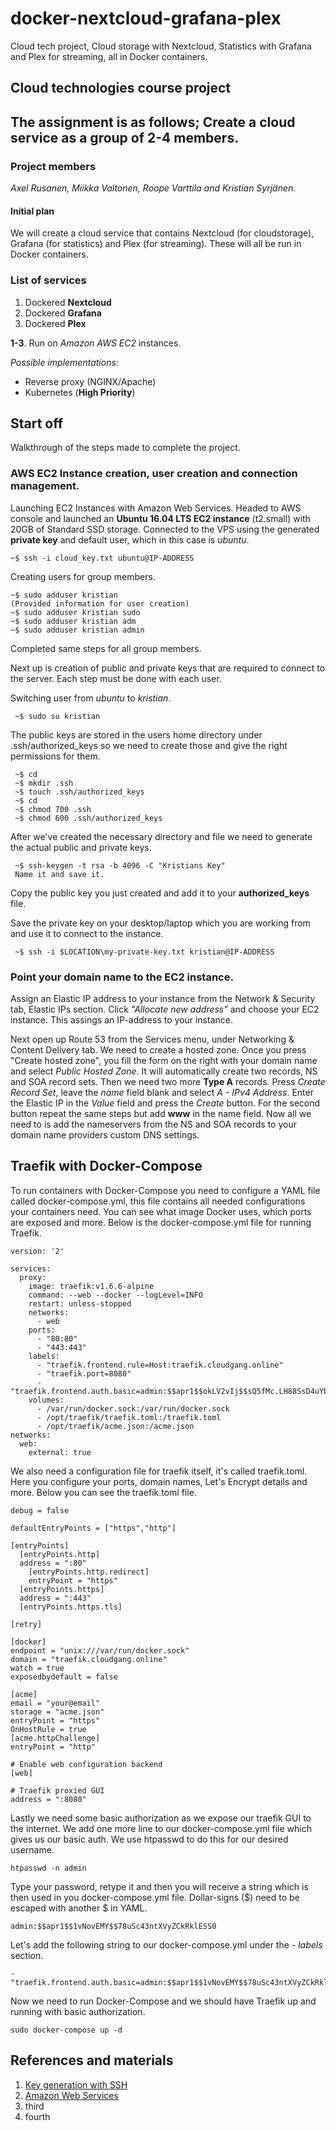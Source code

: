 # docker-nextcloud-grafana-plex
Cloud tech project, Cloud storage with Nextcloud, Statistics with Grafana and Plex for streaming, all in Docker containers.

## Cloud technologies course project

## The assignment is as follows; Create a cloud service as a group of 2-4 members.

### Project members
*Axel Rusanen, Miikka Valtonen, Roope Varttila and Kristian Syrjänen.*

#### Initial plan

We will create a cloud service that contains Nextcloud (for cloudstorage), Grafana (for statistics) and Plex (for streaming). These will all be run in Docker containers.

### List of services
1. Dockered **Nextcloud**
2. Dockered **Grafana**
3. Dockered **Plex**

**1-3**. Run on *Amazon AWS EC2* instances.

*Possible implementations*:

* Reverse proxy (NGINX/Apache)
* Kubernetes (**High Priority**)

## Start off
Walkthrough of the steps made to complete the project.

### AWS EC2 Instance creation, user creation and connection management.

Launching EC2 Instances with Amazon Web Services. Headed to AWS console and launched an **Ubuntu 16.04 LTS EC2 instance** (t2.small) with 20GB of Standard SSD storage. Connected to the VPS using the generated **private key** and default user, which in this case is *ubuntu*.

    ~$ ssh -i cloud_key.txt ubuntu@IP-ADDRESS

Creating users for group members.

    ~$ sudo adduser kristian
    (Provided information for user creation)
    ~$ sudo adduser kristian sudo
    ~$ sudo adduser kristian adm
    ~$ sudo adduser kristian admin

Completed same steps for all group members.

Next up is creation of public and private keys that are required to connect to the server.
Each step must be done with each user.

Switching user from *ubuntu* to *kristian*.

     ~$ sudo su kristian
The public keys are stored in the users home directory under .ssh/authorized_keys so we need to create those and give the right permissions for them.

     ~$ cd
     ~$ mkdir .ssh
     ~$ touch .ssh/authorized_keys
     ~$ cd
     ~$ chmod 700 .ssh
     ~$ chmod 600 .ssh/authorized_keys
After we've created the necessary directory and file we need to generate the actual public and private keys.

     ~$ ssh-keygen -t rsa -b 4096 -C "Kristians Key"
     Name it and save it.

Copy the public key you just created and add it to your **authorized_keys** file.

Save the private key on your desktop/laptop which you are working from and use it to connect to the instance.

     ~$ ssh -i $LOCATION\my-private-key.txt kristian@IP-ADDRESS

### Point your domain name to the EC2 instance.

Assign an Elastic IP address to your instance from the Network & Security tab, Elastic IPs section. Click *"Allocate new address"* and choose your EC2 instance. This assings an IP-address to your instance. 

Next open up Route 53 from the Services menu, under Networking & Content Delivery tab. We need to create a hosted zone. Once you press "Create hosted zone", you fill the form on the right with your domain name and select *Public Hosted Zone*. It will automatically create two records, NS and SOA record sets. Then we need two more **Type A** records. Press *Create Record Set*, leave the *name* field blank and select *A - IPv4 Address*. Enter the Elastic IP in the *Value* field and press the *Create* button. For the second button repeat the same steps but add **www** in the name field. Now all we need to is add the nameservers from the NS and SOA records to your domain name providers custom DNS settings.

## Traefik with Docker-Compose

To run containers with Docker-Compose you need to configure a YAML file called docker-compose.yml, this file contains all needed configurations your containers need. You can see what image Docker uses, which ports are exposed and more. Below is the docker-compose.yml file for running Traefik.

    version: '2'

    services:
      proxy:
        image: traefik:v1.6.6-alpine
        command: --web --docker --logLevel=INFO
        restart: unless-stopped
        networks:
          - web
        ports:
          - "80:80"
          - "443:443"
        labels:
          - "traefik.frontend.rule=Host:traefik.cloudgang.online"
          - "traefik.port=8080"
          - "traefik.frontend.auth.basic=admin:$$apr1$$okLV2vIj$$sQ5fMc.LH88SsD4uYbiMT1"
        volumes:
          - /var/run/docker.sock:/var/run/docker.sock
          - /opt/traefik/traefik.toml:/traefik.toml
          - /opt/traefik/acme.json:/acme.json
    networks:
      web:
        external: true

We also need a configuration file for traefik itself, it's called traefik.toml. Here you configure your ports, domain names, Let's Encrypt details and more. Below you can see the traefik.toml file.

    debug = false

    defaultEntryPoints = ["https","http"]

    [entryPoints]
      [entryPoints.http]
      address = ":80"
        [entryPoints.http.redirect]
        entryPoint = "https"
      [entryPoints.https]
      address = ":443"
      [entryPoints.https.tls]

    [retry]

    [docker]
    endpoint = "unix:///var/run/docker.sock"
    domain = "traefik.cloudgang.online"
    watch = true
    exposedbydefault = false

    [acme]
    email = "your@email"
    storage = "acme.json"
    entryPoint = "https"
    OnHostRule = true
    [acme.httpChallenge]
    entryPoint = "http"

    # Enable web configuration backend
    [web]

    # Traefik proxied GUI
    address = ":8080"

Lastly we need some basic authorization as we expose our traefik GUI to the internet. We add one more line to our docker-compose.yml file which gives us our basic auth. We use htpasswd to do this for our desired username.

    htpasswd -n admin

Type your password, retype it and then you will receive a string which is then used in you docker-compose.yml file. Dollar-signs ($) need to be escaped with another $ in YAML.

    admin:$$apr1$$1vNovEMY$$78uSc43ntXVyZCkRklESS0

Let's add the following string to our docker-compose.yml under the *- labels* section.

    - "traefik.frontend.auth.basic=admin:$$apr1$$1vNovEMY$$78uSc43ntXVyZCkRklESS0"

Now we need to run Docker-Compose and we should have Traefik up and running with basic authorization.

    sudo docker-compose up -d



## References and materials
1. [Key generation with SSH](https://help.github.com/articles/generating-a-new-ssh-key-and-adding-it-to-the-ssh-agent/)
2. [Amazon Web Services](https://aws.amazon.com/)
3. third
4. fourth
